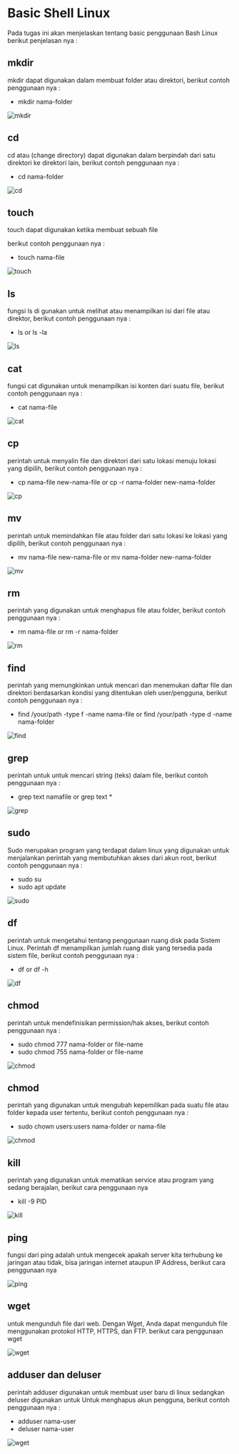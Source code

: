 # Basic Shell Linux

Pada tugas ini akan menjelaskan tentang basic penggunaan Bash Linux berikut penjelasan nya :

## mkdir

mkdir dapat digunakan dalam membuat folder atau direktori, berikut contoh penggunaan nya :

- mkdir nama-folder

![mkdir](assets/mkdir-ls.png)

## cd

cd atau (change directory) dapat digunakan dalam berpindah dari satu direktori ke direktori lain, berikut contoh penggunaan nya :

- cd nama-folder

![cd](assets/cd.png)

## touch

touch dapat digunakan ketika membuat sebuah file

berikut contoh penggunaan nya :

- touch nama-file

![touch](assets/touch-rm.png)

## ls

fungsi ls di gunakan untuk melihat atau menampilkan isi dari file atau direktor, berikut contoh penggunaan nya :

- ls or ls -la

![ls](assets/mkdir-ls.png)

## cat

fungsi cat digunakan untuk menampilkan isi konten dari suatu file, berikut contoh penggunaan nya :

- cat nama-file

![cat](assets/cat.png)

## cp

perintah untuk menyalin file dan direktori dari satu lokasi menuju lokasi yang dipilih, berikut contoh penggunaan nya :

- cp nama-file new-nama-file or cp -r nama-folder new-nama-folder

![cp](assets/cp.png)

## mv

perintah untuk memindahkan file atau folder dari satu lokasi ke lokasi yang dipilih, berikut contoh penggunaan nya :

- mv nama-file new-nama-file or mv nama-folder new-nama-folder

![mv](assets/mv.png)

## rm

perintah yang digunakan untuk menghapus file atau folder, berikut contoh penggunaan nya :

- rm nama-file or rm -r nama-folder

![rm](assets/touch-rm.png)

## find

perintah yang memungkinkan untuk mencari dan menemukan daftar file dan direktori berdasarkan kondisi yang ditentukan oleh user/pengguna, berikut contoh penggunaan nya :

- find /your/path -type f -name nama-file or find /your/path -type d -name nama-folder

![find](assets/find.png)

## grep

perintah untuk untuk mencari string (teks) dalam file, berikut contoh penggunaan nya :

- grep text namafile or grep text \*

![grep](assets/grep.png)

## sudo

Sudo merupakan program yang terdapat dalam linux yang digunakan untuk menjalankan perintah yang membutuhkan akses dari akun root, berikut contoh penggunaan nya :

- sudo su
- sudo apt update

![sudo](assets/sudo.png)

## df

perintah untuk mengetahui tentang penggunaan ruang disk pada Sistem Linux. Perintah df menampilkan jumlah ruang disk yang tersedia pada sistem file, berikut contoh penggunaan nya :

- df or df -h

![df](assets/df.png)

## chmod

perintah untuk mendefinisikan permission/hak akses, berikut contoh penggunaan nya :

- sudo chmod 777 nama-folder or file-name
- sudo chmod 755 nama-folder or file-name

![chmod](assets/chmod.png)

## chmod

perintah yang digunakan untuk mengubah kepemilikan pada suatu file atau folder kepada user tertentu, berikut contoh penggunaan nya :

- sudo chown users:users nama-folder or nama-file

![chmod](assets/chown.png)

## kill

perintah yang digunakan untuk mematikan service atau program yang sedang berajalan, berikut cara penggunaan nya

- kill -9 PID

![kill](assets/kill.png)

## ping

fungsi dari ping adalah untuk mengecek apakah server kita terhubung ke jaringan atau tidak, bisa jaringan internet ataupun IP Address, berikut cara penggunaan nya

![ping](assets/ping.png)

## wget

untuk mengunduh file dari web. Dengan Wget, Anda dapat mengunduh file menggunakan protokol HTTP, HTTPS, dan FTP. berikut cara penggunaan wget

![wget](assets/wget.png)

## adduser dan deluser

perintah adduser digunakan untuk membuat user baru di linux sedangkan deluser digunakan untuk Untuk menghapus akun pengguna, berikut contoh penggunaan nya :

- adduser nama-user
- deluser nama-user

![wget](assets/adduser-deluser.png)
